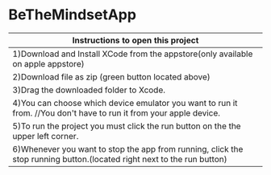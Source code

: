# BeTheMindsetApp

|Instructions to open this project                                   |
|----------------------------------------------------------------------------------------------------------------------|
|1)Download and Install XCode from the appstore(only available on apple appstore)                                      |
|2)Download file as zip (green button located above)                                                                                   |
|3)Drag the downloaded folder to Xcode.                                                                             |
|4)You can choose which device emulator you want to run it from. //You don't have to run it from your apple device.    |                           |
|5)To run the project you must click the run button on the the upper left corner.                                      |
|6)Whenever you want to stop the app from running, click the stop running button.(located right next to the run button)|
